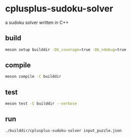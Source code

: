 # cplusplus-sudoku-solver
a sudoku solver written in C++

## build

```bash
meson setup builddir -Db_coverage=true -Db_ndebug=true
```

## compile

```bash
meson compile -C builddir
```

## test

```bash
meson test -C builddir --verbose
```

## run

```bash
./builddir/cplusplus-sudoku-solver input_puzzle.json
```
